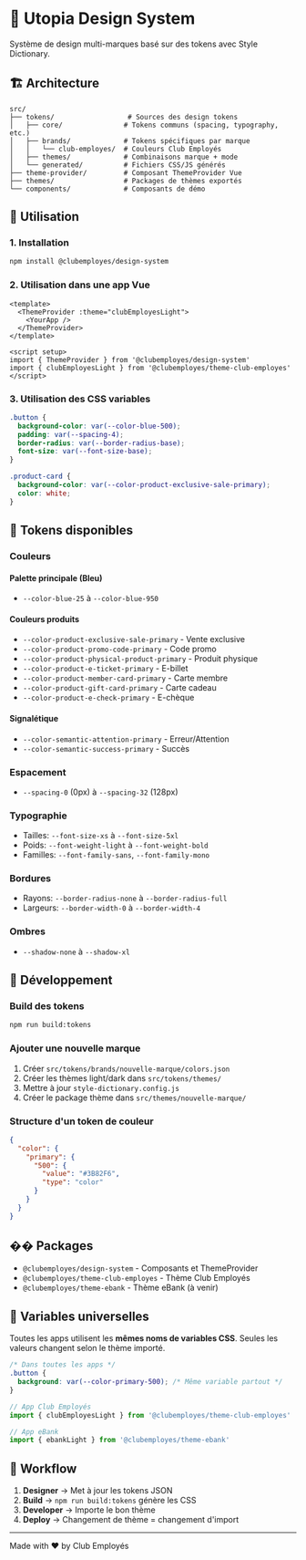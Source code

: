 # 🎨 Utopia Design System

Système de design multi-marques basé sur des tokens avec Style Dictionary.

## 🏗️ Architecture

```
src/
├── tokens/                  # Sources des design tokens
│   ├── core/               # Tokens communs (spacing, typography, etc.)
│   ├── brands/             # Tokens spécifiques par marque
│   │   └── club-employes/  # Couleurs Club Employés
│   ├── themes/             # Combinaisons marque + mode
│   └── generated/          # Fichiers CSS/JS générés
├── theme-provider/         # Composant ThemeProvider Vue
├── themes/                 # Packages de thèmes exportés
└── components/             # Composants de démo
```

## 🚀 Utilisation

### 1. Installation

```bash
npm install @clubemployes/design-system
```

### 2. Utilisation dans une app Vue

```vue
<template>
  <ThemeProvider :theme="clubEmployesLight">
    <YourApp />
  </ThemeProvider>
</template>

<script setup>
import { ThemeProvider } from '@clubemployes/design-system'
import { clubEmployesLight } from '@clubemployes/theme-club-employes'
</script>
```

### 3. Utilisation des CSS variables

```css
.button {
  background-color: var(--color-blue-500);
  padding: var(--spacing-4);
  border-radius: var(--border-radius-base);
  font-size: var(--font-size-base);
}

.product-card {
  background-color: var(--color-product-exclusive-sale-primary);
  color: white;
}
```

## 🎯 Tokens disponibles

### Couleurs

#### Palette principale (Bleu)
- `--color-blue-25` à `--color-blue-950`

#### Couleurs produits
- `--color-product-exclusive-sale-primary` - Vente exclusive
- `--color-product-promo-code-primary` - Code promo  
- `--color-product-physical-product-primary` - Produit physique
- `--color-product-e-ticket-primary` - E-billet
- `--color-product-member-card-primary` - Carte membre
- `--color-product-gift-card-primary` - Carte cadeau
- `--color-product-e-check-primary` - E-chèque

#### Signalétique
- `--color-semantic-attention-primary` - Erreur/Attention
- `--color-semantic-success-primary` - Succès

### Espacement
- `--spacing-0` (0px) à `--spacing-32` (128px)

### Typographie
- Tailles: `--font-size-xs` à `--font-size-5xl`
- Poids: `--font-weight-light` à `--font-weight-bold`
- Familles: `--font-family-sans`, `--font-family-mono`

### Bordures
- Rayons: `--border-radius-none` à `--border-radius-full`
- Largeurs: `--border-width-0` à `--border-width-4`

### Ombres
- `--shadow-none` à `--shadow-xl`

## 🔧 Développement

### Build des tokens

```bash
npm run build:tokens
```

### Ajouter une nouvelle marque

1. Créer `src/tokens/brands/nouvelle-marque/colors.json`
2. Créer les thèmes light/dark dans `src/tokens/themes/`
3. Mettre à jour `style-dictionary.config.js`
4. Créer le package thème dans `src/themes/nouvelle-marque/`

### Structure d'un token de couleur

```json
{
  "color": {
    "primary": {
      "500": {
        "value": "#3B82F6",
        "type": "color"
      }
    }
  }
}
```

## �� Packages

- `@clubemployes/design-system` - Composants et ThemeProvider
- `@clubemployes/theme-club-employes` - Thème Club Employés  
- `@clubemployes/theme-ebank` - Thème eBank (à venir)

## 🎨 Variables universelles

Toutes les apps utilisent les **mêmes noms de variables CSS**. Seules les valeurs changent selon le thème importé.

```css
/* Dans toutes les apps */
.button {
  background: var(--color-primary-500); /* Même variable partout */
}
```

```typescript
// App Club Employés
import { clubEmployesLight } from '@clubemployes/theme-club-employes'

// App eBank  
import { ebankLight } from '@clubemployes/theme-ebank'
```

## 🔄 Workflow

1. **Designer** → Met à jour les tokens JSON
2. **Build** → `npm run build:tokens` génère les CSS
3. **Developer** → Importe le bon thème
4. **Deploy** → Changement de thème = changement d'import

---

Made with ❤️ by Club Employés

